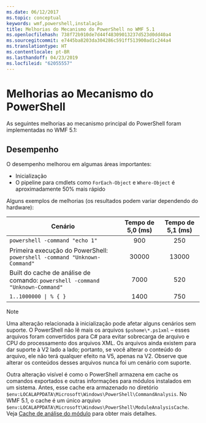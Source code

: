 ```yaml
---
ms.date: 06/12/2017
ms.topic: conceptual
keywords: wmf,powershell,instalação
title: Melhorias do Mecanismo do PowerShell no WMF 5.1
ms.openlocfilehash: 738f72b910de7d44f48309013237d523d0dd40a4
ms.sourcegitcommit: e7445ba8203da304286c591ff513900ad1c244a4
ms.translationtype: HT
ms.contentlocale: pt-BR
ms.lasthandoff: 04/23/2019
ms.locfileid: "62055557"
---
```

# <a name="powershell-engine-improvements"></a>Melhorias ao Mecanismo do PowerShell

As seguintes melhorias ao mecanismo principal do PowerShell foram implementadas no WMF 5.1:

## <a name="performance"></a>Desempenho

O desempenho melhorou em algumas áreas importantes:

- Inicialização
- O pipeline para cmdlets como `ForEach-Object` e `Where-Object` é aproximadamente 50% mais rápido

Alguns exemplos de melhorias (os resultados podem variar dependendo do hardware):

| Cenário | Tempo de 5,0 (ms) | Tempo de 5,1 (ms) |
| -------- | :---------------: | :---------------: |
| `powershell -command "echo 1"` | 900 | 250 |
| Primeira execução do PowerShell: `powershell -command "Unknown-Command"` | 30000 | 13000 |
| Built do cache de análise de comando: `powershell -command "Unknown-Command"` | 7000 | 520 |
| <code>1..1000000 &#124; % { }</code> | 1400 | 750 |

> [!Note]
> Uma alteração relacionada à inicialização pode afetar alguns cenários sem suporte.
> O PowerShell não lê mais os arquivos `$pshome\*.ps1xml` – esses arquivos foram convertidos para C# para evitar sobrecarga de arquivo e CPU do processamento dos arquivos XML.
> Os arquivos ainda existem para dar suporte à V2 lado a lado; portanto, se você alterar o conteúdo do arquivo, ele não terá qualquer efeito na V5, apenas na V2.
> Observe que alterar os conteúdos desses arquivos nunca foi um cenário com suporte.

Outra alteração visível é como o PowerShell armazena em cache os comandos exportados e outras informações para módulos instalados em um sistema.
Antes, esse cache era armazenado no diretório `$env:LOCALAPPDATA\Microsoft\Windows\PowerShell\CommandAnalysis`.
No WMF 5.1, o cache é um único arquivo `$env:LOCALAPPDATA\Microsoft\Windows\PowerShell\ModuleAnalysisCache`.
Veja [Cache de análise do módulo](scenarios-features.md#module-analysis-cache) para obter mais detalhes.